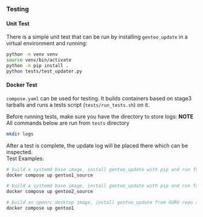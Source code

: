 ### Testing

#### Unit Test
There is a simple unit test that can be run by installing 
`gentoo_update` in a virtual environment and running:
```bash
python -m venv venv
source venv/bin/activate
python -m pip install .
python tests/test_updater.py
```

#### Docker Test
`compose.yaml` can be used for testing. It builds containers based on stage3 
tarballs and runs a tests script (`tests/run_tests.sh`) on it.  

Before running tests, make sure you have the directory to store logs:
**NOTE** All commands below are run from `tests` directory
```bash
mkdir logs
```
After a test is complete, the update log will be placed there which can be inspected.  
Test Examples:
```bash
# build a systemd base image, install gentoo_update with pip and run full update
docker compose up gentoo1_source

# build a systemd base image, install gentoo_update with pip and run full update with all available flags
docker compose up gentoo2_source

# build an openrc desktop image, install gentoo_update from GURU repo and run security update
docker compose up gentoo1
```
